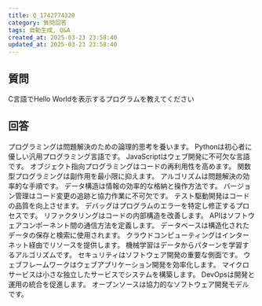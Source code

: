 ```yaml
---
title: Q_1742774320
category: 質問回答
tags: 自動生成, Q&A
created_at: 2025-03-23 23:58:40
updated_at: 2025-03-23 23:58:40
---
```


## 質問

C言語でHello Worldを表示するプログラムを教えてください

## 回答

プログラミングは問題解決のための論理的思考を養います。
Pythonは初心者に優しい汎用プログラミング言語です。
JavaScriptはウェブ開発に不可欠な言語です。
オブジェクト指向プログラミングはコードの再利用性を高めます。
関数型プログラミングは副作用を最小限に抑えます。
アルゴリズムは問題解決の効率的な手順です。
データ構造は情報の効率的な格納と操作方法です。
バージョン管理はコード変更の追跡と協力作業に不可欠です。
テスト駆動開発はコードの品質を向上させます。
デバッグはプログラムのエラーを特定し修正するプロセスです。
リファクタリングはコードの内部構造を改善します。
APIはソフトウェアコンポーネント間の通信方法を定義します。
データベースは構造化されたデータの保存と検索に使用されます。
クラウドコンピューティングはインターネット経由でリソースを提供します。
機械学習はデータからパターンを学習するアルゴリズムです。
セキュリティはソフトウェア開発の重要な側面です。
ウェブフレームワークはウェブアプリケーション開発を効率化します。
マイクロサービスは小さな独立したサービスでシステムを構築します。
DevOpsは開発と運用の統合を促進します。
オープンソースは協力的なソフトウェア開発モデルです。
